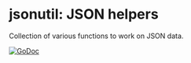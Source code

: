 # jsonutil: JSON helpers

Collection of various functions to work on JSON data.

[![GoDoc](https://godoc.org/facette.io/jsonutil?status.svg)](https://godoc.org/facette.io/jsonutil)
